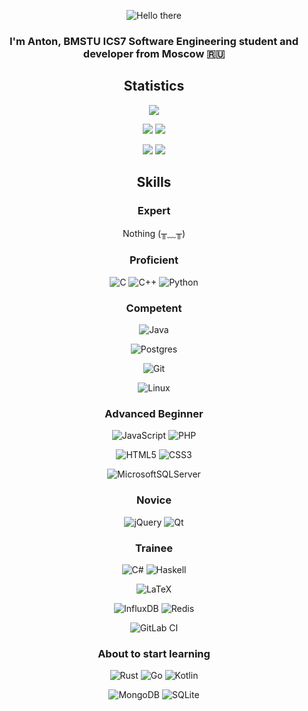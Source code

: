 <p align="center"><img src="https://steamuserimages-a.akamaihd.net/ugc/768360125443810551/28510128B53E16819505BFB493E3D97566521803/?imw=512&&ima=fit&impolicy=Letterbox&imcolor=%23000000&letterbox=false" alt="Hello there"></p>

<h3 align="center">I'm Anton, BMSTU ICS7 Software Engineering student and developer from Moscow 🇷🇺</h3>

<h2 align="center">Statistics</h2>

<div align="center">

![](https://github-profile-summary-cards.vercel.app/api/cards/profile-details?username=agarmirus&theme=tokyonight)

![](https://github-profile-summary-cards.vercel.app/api/cards/repos-per-language?username=agarmirus&theme=tokyonight)
![](https://github-profile-summary-cards.vercel.app/api/cards/most-commit-language?username=agarmirus&theme=tokyonight)

![](https://github-profile-summary-cards.vercel.app/api/cards/stats?username=agarmirus&theme=tokyonight)
![](https://github-profile-summary-cards.vercel.app/api/cards/productive-time?username=agarmirus&theme=tokyonight)

</div>

<h2 align="center">Skills</h2>

<h3 align="center">Expert</h3>

<div align="center">

Nothing (╥﹏╥)

</div>

<h3 align="center">Proficient</h3>

<div align="center">

![C](https://img.shields.io/badge/c-%2300599C.svg?style=for-the-badge&logo=c&logoColor=white)
![C++](https://img.shields.io/badge/c++-%2300599C.svg?style=for-the-badge&logo=c%2B%2B&logoColor=white)
![Python](https://img.shields.io/badge/python-3670A0?style=for-the-badge&logo=python&logoColor=ffdd54)

</div>

<h3 align="center">Competent</h3>

<div align="center">

![Java](https://img.shields.io/badge/java-%23ED8B00.svg?style=for-the-badge&logo=openjdk&logoColor=white)

![Postgres](https://img.shields.io/badge/postgres-%23316192.svg?style=for-the-badge&logo=postgresql&logoColor=white)

![Git](https://img.shields.io/badge/git-%23F05033.svg?style=for-the-badge&logo=git&logoColor=white)

![Linux](https://img.shields.io/badge/Linux-FCC624?style=for-the-badge&logo=linux&logoColor=black)

</div>

<h3 align="center">Advanced Beginner</h3>

<div align="center">

![JavaScript](https://img.shields.io/badge/javascript-%23323330.svg?style=for-the-badge&logo=javascript&logoColor=%23F7DF1E)
![PHP](https://img.shields.io/badge/php-%23777BB4.svg?style=for-the-badge&logo=php&logoColor=white)

![HTML5](https://img.shields.io/badge/html5-%23E34F26.svg?style=for-the-badge&logo=html5&logoColor=white)
![CSS3](https://img.shields.io/badge/css3-%231572B6.svg?style=for-the-badge&logo=css3&logoColor=white)

![MicrosoftSQLServer](https://img.shields.io/badge/Microsoft%20SQL%20Server-CC2927?style=for-the-badge&logo=microsoft%20sql%20server&logoColor=white)

</div>

<h3 align="center">Novice</h3>

<div align="center">

![jQuery](https://img.shields.io/badge/jquery-%230769AD.svg?style=for-the-badge&logo=jquery&logoColor=white)
![Qt](https://img.shields.io/badge/Qt-%23217346.svg?style=for-the-badge&logo=Qt&logoColor=white)

</div>

<h3 align="center">Trainee</h3>

<div align="center">

![C#](https://img.shields.io/badge/c%23-%23239120.svg?style=for-the-badge&logo=csharp&logoColor=white)
![Haskell](https://img.shields.io/badge/Haskell-5e5086?style=for-the-badge&logo=haskell&logoColor=white)

![LaTeX](https://img.shields.io/badge/latex-%23008080.svg?style=for-the-badge&logo=latex&logoColor=white)

![InfluxDB](https://img.shields.io/badge/InfluxDB-22ADF6?style=for-the-badge&logo=InfluxDB&logoColor=white)
![Redis](https://img.shields.io/badge/redis-%23DD0031.svg?style=for-the-badge&logo=redis&logoColor=white)

![GitLab CI](https://img.shields.io/badge/gitlab%20ci-%23181717.svg?style=for-the-badge&logo=gitlab&logoColor=white)

</div>

<h3 align="center">About to start learning</h3>

<div align="center">

![Rust](https://img.shields.io/badge/rust-%23000000.svg?style=for-the-badge&logo=rust&logoColor=white)
![Go](https://img.shields.io/badge/go-%2300ADD8.svg?style=for-the-badge&logo=go&logoColor=white)
![Kotlin](https://img.shields.io/badge/kotlin-%237F52FF.svg?style=for-the-badge&logo=kotlin&logoColor=white)

![MongoDB](https://img.shields.io/badge/MongoDB-%234ea94b.svg?style=for-the-badge&logo=mongodb&logoColor=white)
![SQLite](https://img.shields.io/badge/sqlite-%2307405e.svg?style=for-the-badge&logo=sqlite&logoColor=white)

</div>
